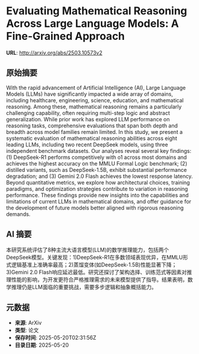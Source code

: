 # Evaluating Mathematical Reasoning Across Large Language Models: A Fine-Grained Approach

**URL**: http://arxiv.org/abs/2503.10573v2

## 原始摘要

With the rapid advancement of Artificial Intelligence (AI), Large Language
Models (LLMs) have significantly impacted a wide array of domains, including
healthcare, engineering, science, education, and mathematical reasoning. Among
these, mathematical reasoning remains a particularly challenging capability,
often requiring multi-step logic and abstract generalization. While prior work
has explored LLM performance on reasoning tasks, comprehensive evaluations that
span both depth and breadth across model families remain limited. In this
study, we present a systematic evaluation of mathematical reasoning abilities
across eight leading LLMs, including two recent DeepSeek models, using three
independent benchmark datasets. Our analyses reveal several key findings: (1)
DeepSeek-R1 performs competitively with o1 across most domains and achieves the
highest accuracy on the MMLU Formal Logic benchmark; (2) distilled variants,
such as DeepSeek-1.5B, exhibit substantial performance degradation; and (3)
Gemini 2.0 Flash achieves the lowest response latency. Beyond quantitative
metrics, we explore how architectural choices, training paradigms, and
optimization strategies contribute to variation in reasoning performance. These
findings provide new insights into the capabilities and limitations of current
LLMs in mathematical domains, and offer guidance for the development of future
models better aligned with rigorous reasoning demands.


## AI 摘要

本研究系统评估了8种主流大语言模型(LLM)的数学推理能力，包括两个DeepSeek模型。关键发现：1)DeepSeek-R1在多数领域表现优异，在MMLU形式逻辑基准上准确率最高；2)蒸馏变体(如DeepSeek-1.5B)性能显著下降；3)Gemini 2.0 Flash响应延迟最低。研究还探讨了架构选择、训练范式等因素对推理性能的影响，为开发更符合严格推理需求的未来模型提供了指导。结果表明，数学推理仍是LLM面临的重要挑战，需要多步逻辑和抽象概括能力。

## 元数据

- **来源**: ArXiv
- **类型**: 论文
- **保存时间**: 2025-05-20T02:31:56Z
- **目录日期**: 2025-05-20
